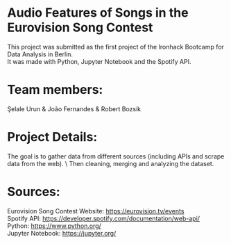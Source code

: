 # Audio Features of Songs in the Eurovision Song Contest
This project was submitted as the first project of the Ironhack Bootcamp for Data Analysis in Berlin.\
It was made with Python, Jupyter Notebook and the Spotify API.

# Team members: 
Şelale Urun & João Fernandes & Robert Bozsik

# Project Details:
The goal is to gather data from different sources (including APIs and scrape data from the web). \ 
Then cleaning, merging and analyzing the dataset. 

# Sources:
Eurovision Song Contest Website: https://eurovision.tv/events \
Spotify API: https://developer.spotify.com/documentation/web-api/ \
Python: https://www.python.org/ \
Jupyter Notebook: https://jupyter.org/
